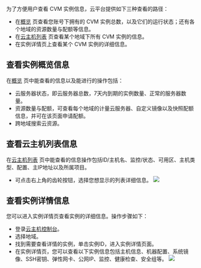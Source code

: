 
为了方便用户查看 CVM 实例信息，云平台提供如下三种查看的路径：

- 在[概览](https://console.cloud.tencent.com/cvm/overview) 页查看您账号下拥有的 CVM 实例总数，以及它们的运行状态；还有各个地域的资源数量与配额等信息。
- 在[云主机列表](https://console.cloud.tencent.com/cvm/index) 页查看某个地域下所有 CVM 实例的信息。
- 在实例详情页上查看某个 CVM 实例的详细信息。

## 查看实例概览信息
在[概览](https://console.cloud.tencent.com/cvm/overview) 页中能查看的信息以及能进行的操作包括：

- 云服务器状态，即云服务器总数，7天内到期的实例数量、正常的服务器数量。
- 资源数量与配额，可查看每个地域的计量云服务器、自定义镜像以及快照配额信息，并可在该页面申请配额。
- 跨地域搜索云资源。

## 查看云主机列表信息
在[云主机列表](https://console.cloud.tencent.com/cvm/index) 页中能查看的信息操作包括ID/主机名、监控/状态、可用区、主机类型、配置、主IP地址以及所属项目。

- 可点击右上角的齿轮按钮，选择您想显示的列表详细信息。
![](https://main.qcloudimg.com/raw/17ff5dd612c4d74321a4444b5c98cf8e.png)

## 查看实例详情信息
您可以进入实例详情页查看实例的详细信息。操作步骤如下：

- 登录[云主机控制台](https://console.cloud.tencent.com/cvm/index)。
- 选择地域。
- 找到需要查看详情的实例，单击实例ID，进入实例详情页面。
- 在实例详情页，您可以查看以下实例信息包括主机信息、机器配置、系统镜像、SSH密钥、弹性网卡、公网IP、监控、健康检查、安全组等。
![](https://main.qcloudimg.com/raw/68c2a8311b2979ca290f8eba15ab9346.png)